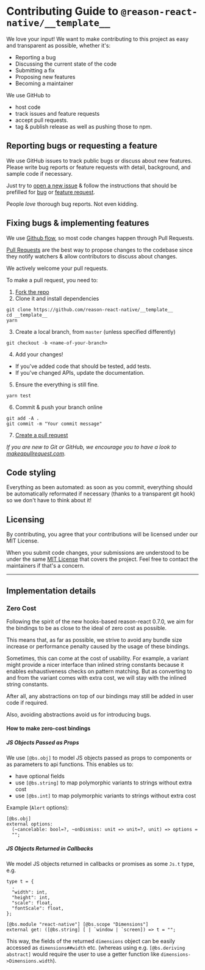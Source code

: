 # Contributing Guide to `@reason-react-native/__template__`

We love your input! We want to make contributing to this project as easy and
transparent as possible, whether it's:

- Reporting a bug
- Discussing the current state of the code
- Submitting a fix
- Proposing new features
- Becoming a maintainer

We use GitHub to

- host code
- track issues and feature requests
- accept pull requests.
- tag & publish release as well as pushing those to npm.

## Reporting bugs or requesting a feature

We use GitHub issues to track public bugs or discuss about new features. Please
write bug reports or feature requests with detail, background, and sample code
if necessary.

Just try to
[open a new issue](https://github.com/reason-react-native/__template__/issues/new/choose)
& follow the instructions that should be prefilled for
[bug](.github/ISSUE_TEMPLATE/bug.md) or
[feature request](.github/ISSUE_TEMPLATE/feature.md).

People _love_ thorough bug reports. Not even kidding.

## Fixing bugs & implementing features

We use [Github flow](https://guides.github.com/introduction/flow/index.html), so
most code changes happen through Pull Requests.

[Pull Requests](https://help.github.com/en/articles/about-pull-requests) are the
best way to propose changes to the codebase since they notify watchers & allow
contributors to discuss about changes.

We actively welcome your pull requests.

To make a pull request, you need to:

1. [Fork the repo](https://help.github.com/en/articles/fork-a-repo)
2. Clone it and install dependencies

```console
git clone https://github.com/reason-react-native/__template__
cd __template__
yarn
```

3. Create a local branch, from `master` (unless specified differently)

```console
git checkout -b <name-of-your-branch>
```

4. Add your changes!

- If you've added code that should be tested, add tests.
- If you've changed APIs, update the documentation.

5. Ensure the everything is still fine.

```console
yarn test
```

6. Commit & push your branch online

```console
git add -A .
git commit -m "Your commit message"
```

7. [Create a pull request](https://help.github.com/en/articles/creating-a-pull-request)

_If you are new to Git or GitHub, we encourage you to have a look to
[makeapullrequest.com](http://makeapullrequest.com)._

## Code styling

Everything as been automated: as soon as you commit, everything should be
automatically reformated if necessary (thanks to a transparent git hook) so we
don't have to think about it!

## Licensing

By contributing, you agree that your contributions will be licensed under our
MIT License.

When you submit code changes, your submissions are understood to be under the
same [MIT License](./LICENSE) that covers the project. Feel free to contact the
maintainers if that's a concern.

---

## Implementation details

### Zero Cost

Following the spirit of the new hooks-based reason-react 0.7.0, we aim for the
bindings to be as close to the ideal of zero cost as possible.

This means that, as far as possible, we strive to avoid any bundle size increase
or performance penalty caused by the usage of these bindings.

Sometimes, this can come at the cost of usability. For example, a variant might
provide a nicer interface than inlined string constants because it enables
exhaustiveness checks on pattern matching. But as converting to and from the
variant comes with extra cost, we will stay with the inlined string constants.

After all, any abstractions on top of our bindings may still be added in user
code if required.

Also, avoiding abstractions avoid us for introducing bugs.

#### How to make zero-cost bindings

##### JS Objects Passed as Props

We use `[@bs.obj]` to model JS objects passed as props to components or as
parameters to api functions. This enables us to:

- have optional fields
- use `[@bs.string]` to map polymorphic variants to strings without extra cost
- use `[@bs.int]` to map polymorphic variants to strings without extra cost

Example (`Alert` options):

```re
[@bs.obj]
external options:
  (~cancelable: bool=?, ~onDismiss: unit => unit=?, unit) => options =
  "";
```

##### JS Objects Returned in Callbacks

We model JS objects returned in callbacks or promises as some `Js.t` type, e.g.

```re
type t = {
  .
  "width": int,
  "height": int,
  "scale": float,
  "fontScale": float,
};

[@bs.module "react-native"] [@bs.scope "Dimensions"]
external get: ([@bs.string] [ | `window | `screen]) => t = "";
```

This way, the fields of the returned `dimensions` object can be easily accessed
as `dimensions##width` etc. (whereas using e.g. `[@bs.deriving abstract]` would
require the user to use a getter function like `dimensions->Dimensions.width`).
